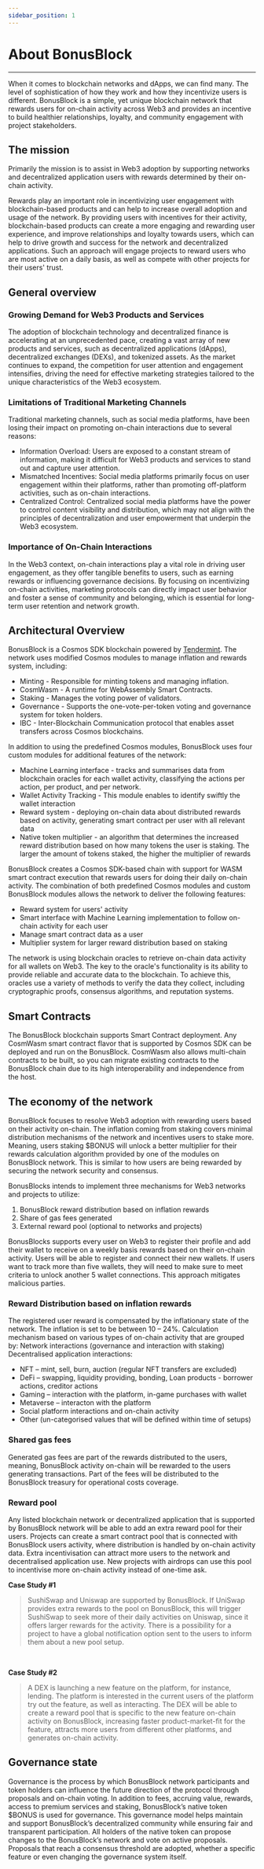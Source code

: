 ```yaml
---
sidebar_position: 1
---
```


# About BonusBlock

-----------------------
When it comes to blockchain networks and dApps, we can find many. The level of sophistication of how they work and how they incentivize users is different. BonusBlock is a simple, yet unique blockchain network that rewards users for on-chain activity across Web3 and provides an incentive to build healthier relationships, loyalty, and community engagement with project stakeholders.

## The mission
Primarily the mission is to assist in Web3 adoption by supporting networks and decentralized application users with rewards determined by their on-chain activity.

Rewards play an important role in incentivizing user engagement with blockchain-based products and can help to increase overall adoption and usage of the network. By providing users with incentives for their activity, blockchain-based products can create a more engaging and rewarding user experience, and improve relationships and loyalty towards users, which can help to drive growth and success for the network and decentralized applications. Such an approach will engage projects to reward users who are most active on a daily basis, as well as compete with other projects for their users' trust.

## General overview
### Growing Demand for Web3 Products and Services
The adoption of blockchain technology and decentralized finance is accelerating at an unprecedented pace, creating a vast array of new products and services, such as decentralized applications (dApps), decentralized exchanges (DEXs), and tokenized assets. As the market continues to expand, the competition for user attention and engagement intensifies, driving the need for effective marketing strategies tailored to the unique characteristics of the Web3 ecosystem.

### Limitations of Traditional Marketing Channels
Traditional marketing channels, such as social media platforms, have been losing their impact on promoting on-chain interactions due to several reasons:
- Information Overload: Users are exposed to a constant stream of information, making it difficult for Web3 products and services to stand out and capture user attention.
- Mismatched Incentives: Social media platforms primarily focus on user engagement within their platforms, rather than promoting off-platform activities, such as on-chain interactions.
- Centralized Control: Centralized social media platforms have the power to control content visibility and distribution, which may not align with the principles of decentralization and user empowerment that underpin the Web3 ecosystem.

### Importance of On-Chain Interactions
In the Web3 context, on-chain interactions play a vital role in driving user engagement, as they offer tangible benefits to users, such as earning rewards or influencing governance decisions. By focusing on incentivizing on-chain activities, marketing protocols can directly impact user behavior and foster a sense of community and belonging, which is essential for long-term user retention and network growth.

## Architectural Overview
BonusBlock is a Cosmos SDK blockchain powered by <a className="external" href="https://tendermint.com/" target="_blank">Tendermint</a>. The network uses modified Cosmos modules to manage inflation and rewards system, including:
- Minting - Responsible for minting tokens and managing inflation.
- CosmWasm - A runtime for WebAssembly Smart Contracts.
- Staking - Manages the voting power of validators.
- Governance - Supports the one-vote-per-token voting and governance system for token holders.
- IBC - Inter-Blockchain Communication protocol that enables asset transfers across Cosmos blockchains.

In addition to using the predefined Cosmos modules, BonusBlock uses four custom modules for additional features of the network:
- Machine Learning interface - tracks and summarises data from blockchain oracles for each wallet activity, classifying the actions per action, per product, and per network.
- Wallet Activity Tracking - This module enables to identify swiftly the wallet interaction
- Reward system - deploying on-chain data about distributed rewards based on activity, generating smart contract per user with all relevant data
- Native token multiplier - an algorithm that determines the increased reward distribution based on how many tokens the user is staking. The larger the amount of tokens staked, the higher the multiplier of rewards

BonusBlock creates a Cosmos SDK-based chain with support for WASM smart contract execution that rewards users for doing their daily on-chain activity. The combination of both predefined Cosmos modules and custom BonusBlock modules allows the network to deliver the following features:
- Reward system for users' activity
- Smart interface with Machine Learning implementation to follow on-chain activity for each user
- Manage smart contract data as a user
- Multiplier system for larger reward distribution based on staking

The network is using blockchain oracles to retrieve on-chain data activity for all wallets on Web3. The key to the oracle's functionality is its ability to provide reliable and accurate data to the blockchain. To achieve this, oracles use a variety of methods to verify the data they collect, including cryptographic proofs, consensus algorithms, and reputation systems.


## Smart Contracts

The BonusBlock blockchain supports Smart Contract deployment. Any CosmWasm smart contract flavor that is supported by Cosmos SDK can be deployed and run on the BonusBlock. CosmWasm also allows multi-chain contracts to be built, so you can migrate existing contracts to the BonusBlock chain due to its high interoperability and independence from the host.


## The economy of the network

BonusBlock focuses to resolve Web3 adoption with rewarding users based on their activity on-chain. The inflation coming from staking covers minimal distribution mechanisms of the network and incentives users to stake more. Meaning, users staking $BONUS will unlock a better multiplier for their rewards calculation algorithm provided by one of the modules on BonusBlock network. This is similar to how users are being rewarded by securing the network security and consensus.

BonusBlocks intends to implement three mechanisms for Web3 networks and projects to utilize:

1. 	BonusBlock reward distribution based on inflation rewards
2. 	Share of gas fees generated
3. 	External reward pool (optional to networks and projects)

BonusBlocks supports every user on Web3 to register their profile and add their wallet to receive on a weekly basis rewards based on their on-chain activity. Users will be able to register and connect their new wallets. If users want to track more than five wallets, they will need to make sure to meet criteria to unlock another 5 wallet connections. This approach mitigates malicious parties.

### Reward Distribution based on inflation rewards

The registered user reward is compensated by the inflationary state of the network. The inflation is set to be between 10 – 24%. Calculation mechanism based on various types of on-chain activity that are grouped by:
Network interactions (governance and interaction with staking)
Decentralised application interactions:

* NFT – mint, sell, burn, auction (regular NFT transfers are excluded)
* DeFi – swapping, liquidity providing, bonding, Loan products - borrower actions, creditor actions
* Gaming – interaction with the platform, in-game purchases with wallet
* Metaverse – interacton with the platform
* Social platform interactions and on-chain activity
* Other (un-categorised values that will be defined within time of setups)

### Shared gas fees

Generated gas fees are part of the rewards distributed to the users, meaning, BonusBlock activity on-chain will be rewarded to the users generating transactions. Part of the fees will be distributed to the BonusBlock treasury for operational costs coverage.

### Reward pool

Any listed blockchain network or decentralized application that is supported by BonusBlock network will be able to add an extra reward pool for their users. Projects can create a smart contract pool that is connected with BonusBlock users activity, where distribution is handled by on-chain activity data. Extra incentivisation can attract more users to the network and decentralised application use. New projects with airdrops can use this pool to incentivise more on-chain activity instead of one-time ask.

**Case Study #1**
<blockquote>
SushiSwap and Uniswap are supported by BonusBlock. If UniSwap provides extra rewards to the pool on BonusBlock, this will trigger SushiSwap to seek more of their daily activities on Uniswap, since it offers larger rewards for the activity. There is a possibility for a project to have a global notification option sent to the users to inform them about a new pool setup.
</blockquote>
<br/>

**Case Study #2**
<blockquote>
A DEX is launching a new feature on the platform, for instance, lending. The platform is interested in the current users of the platform try out the feature, as well as interacting. The DEX will be able to create a reward pool that is specific to the new feature on-chain activity on BonusBlock, increasing faster product-market-fit for the feature, attracts more users from different other platforms, and generates on-chain activity.
</blockquote>

## Governance state

Governance is the process by which BonusBlock network participants and token holders can influence the future direction of the protocol through proposals and on-chain voting.
In addition to fees, accruing value, rewards, access to premium services and staking, BonusBlock’s native token $BONUS is used for governance. This governance model helps maintain and support BonusBlock’s decentralized community while ensuring fair and transparent participation. All holders of the native token can propose changes to the BonusBlock’s network and vote on active proposals. Proposals that reach a consensus threshold are adopted, whether a specific feature or even changing the governance system itself.
